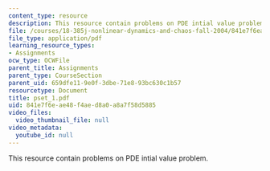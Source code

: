 ```yaml
---
content_type: resource
description: This resource contain problems on PDE intial value problem.
file: /courses/18-385j-nonlinear-dynamics-and-chaos-fall-2004/841e7f6eae48f4aed8a0a8a7f58d5885_pset_1.pdf
file_type: application/pdf
learning_resource_types:
- Assignments
ocw_type: OCWFile
parent_title: Assignments
parent_type: CourseSection
parent_uid: 659dfe11-9e0f-3dbe-71e8-93bc630c1b57
resourcetype: Document
title: pset_1.pdf
uid: 841e7f6e-ae48-f4ae-d8a0-a8a7f58d5885
video_files:
  video_thumbnail_file: null
video_metadata:
  youtube_id: null
---
```

This resource contain problems on PDE intial value problem.

